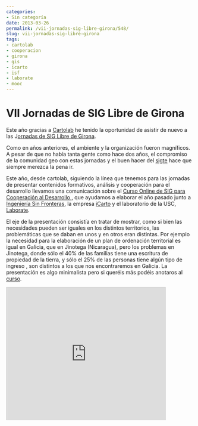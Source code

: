 ```yaml
---
categories:
- Sin categoría
date: 2013-03-26
permalink: /vii-jornadas-sig-libre-girona/548/
slug: vii-jornadas-sig-libre-girona
tags:
- cartolab
- cooperacion
- girona
- gis
- icarto
- isf
- laborate
- mooc
---
```


# VII Jornadas de SIG Libre de Girona

Este año gracias a [Cartolab](cartolab.udc.es) he tenido la oportunidad de asistir de nuevo a las J[ornadas de SIG Libre de Girona](http://www.sigte.udg.edu/jornadassiglibre/).

Como en años anteriores, el ambiente y la organización fueron magníficos. A pesar de que no había tanta gente como hace dos años, el compromiso de la comunidad geo con estas jornadas y el buen hacer del [sigte](http://www.sigte.udg.edu) hace que siempre merezca la pena ir.

Este año, desde cartolab, siguiendo la línea que tenemos para las jornadas de presentar contenidos formativos, análisis y cooperación para el desarrollo llevamos una comunicación sobre el [Curso Online de SIG para Cooperación al Desarrollo ](http://www.sigte.udg.edu/formasig/index.php?page=curso-introduccion-a-los-sig-para-la-cooperacion-al-desarrollo-ii), que ayudamos a elaborar el año pasado junto a [Ingeniería Sin Fronteras](http://www.isf.es/), la empresa [iCarto](http://icarto.es/) y el laboratorio de la USC, [Laborate](http://laborate.usc.es/es/).

El eje de la presentación consistía en tratar de mostrar, como si bien las necesidades pueden ser iguales en los distintos territorios, las problemáticas que se daban en unos y en otros eran distintas. Por ejemplo la necesidad para la elaboración de un plan de ordenación territorial es igual en Galicia, que en Jinotega (Nicaragua), pero los problemas en Jinotega, donde sólo el 40% de las familias tiene una escritura de propiedad de la tierra, y sólo el 25% de las personas tiene algún tipo de ingreso , son distintos a los que nos encontraremos en Galicia. La presentación es algo minimalista pero si queréis más podéis anotaros al [curso](http://www.sigte.udg.edu/formasig/index.php?page=curso-introduccion-a-los-sig-para-la-cooperacion-al-desarrollo-ii).

<iframe allowfullscreen="" frameborder="0" height="356" loading="lazy" marginheight="0" marginwidth="0" mozallowfullscreen="" scrolling="no" src="http://es.slideshare.net/slideshow/embed_code/17711444" style="border:1px solid #CCC;border-width:1px 1px 0;margin-bottom:5px" webkitallowfullscreen="" width="427"> </iframe>